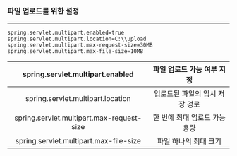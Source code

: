 

### 파일 업로드를 위한 설정
<hr/>

```
spring.servlet.multipart.enabled=true
spring.servlet.multipart.location=C:\\upload
spring.servlet.multipart.max-request-size=30MB
spring.servlet.multipart.max-file-size=10MB
```

|      spring.servlet.multipart.enabled      |  파일 업로드 가능 여부 지정   |
|:------------------------------------------:|:------------------:|
|     spring.servlet.multipart.location      | 업로드된 파일의 입시 저장 경로  |
| spring.servlet.multipart.max-request-size  | 한 번에 최대 업로드 가능 용량  |
|   spring.servlet.multipart.max-file-size   |    파일 하나의 최대 크기    |